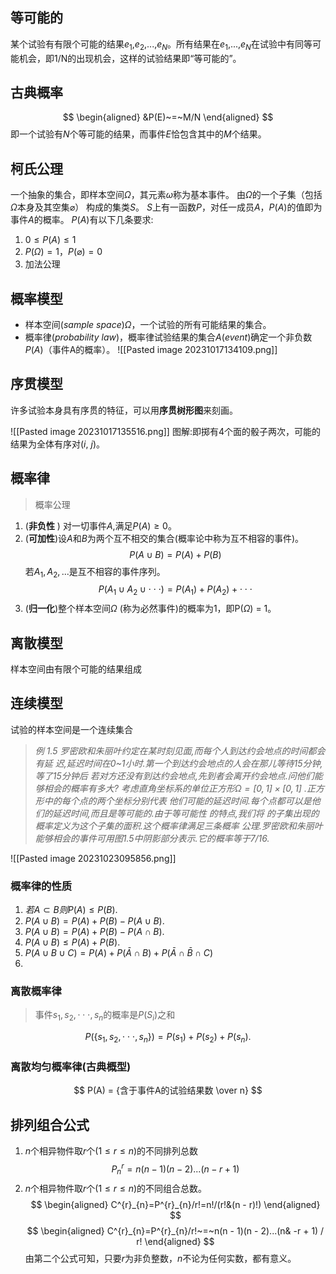## 等可能的
某个试验有有限个可能的结果$e_{1}$,$e_{2}$,...,$e_{N}$。所有结果在$e_{1}$,...,$e_{N}$在试验中有同等可能机会，即1/N的出现机会，这样的试验结果即“等可能的”。
## 古典概率
$$
\begin{aligned}
&P(E)~=~M/N
\end{aligned}
$$
即一个试验有$N$个等可能的结果，而事件$E$恰包含其中的$M$个结果。
## 柯氏公理
一个抽象的集合，即样本空间$\Omega$，其元素$\omega$称为基本事件。
由$\Omega$的一个子集（包括$\Omega$本身及其空集$\varnothing$） 构成的集类$S$。
$S$上有一函数$P$，对任一成员$A$，$P(A)$的值即为事件$A$的概率。
$P(A)$有以下几条要求:
1. $0 \leq P(A) \leq 1$
2. $P(\Omega) = 1$，$P(\varnothing) = 0$
3. 加法公理

## 概率模型
- 样本空间(*sample space*)$\Omega$，一个试验的所有可能结果的集合。
- 概率律(*probability law*)，概率律试验结果的集合$A$(*event*)确定一个非负数$P(A)$（事件A的概率）。
![[Pasted image 20231017134109.png]]

## 序贯模型
许多试验本身具有序贯的特征，可以用**序贯树形图**来刻画。

![[Pasted image 20231017135516.png]]
图解:即掷有4个面的骰子两次，可能的结果为全体有序对(*i*, *j*)。

## 概率律
>概率公理
1. (**非负性** ) 对一切事件$A$,满足$P(A) \geq 0$。
2. (**可加性**)设$A$和$B$为两个互不相交的集合(概率论中称为互不相容的事件)。
	$$
	P(A \cup B) = P(A) + P(B)
  $$
  若$A_{1},A_{2},...$是互不相容的事件序列。
  $$
  P(A_{1}\cup A_{2}\cup \cdot \cdot \cdot) = P(A_{1}) + P(A_{2})+\cdot \cdot \cdot
 $$
3. (**归一化**)整个样本空间$\Omega$ (称为必然事件)的概率为1，即P($\Omega$) = 1。
## 离散模型
样本空间由有限个可能的结果组成
## 连续模型
试验的样本空间是一个连续集合
>*例 1.5 罗密欧和朱丽叶约定在某时刻见面,而每个人到达约会地点的时间都会有延 迟,延迟时间在0~1小时.第一个到达约会地点的人会在那儿等待15分钟,等了15分钟后 若对方还没有到达约会地点,先到者会离开约会地点.问他们能够相会的概率有多大? 考虑直角坐标系的单位正方形$\Omega = [0, 1] \times [0, 1]$ .正方形中的每个点的两个坐标分别代表 他们可能的延迟时间.每个点都可以是他们的延迟时间,而且是等可能的.由于等可能性 的特点,我们将 的子集出现的概率定义为这个子集的面积.这个概率律满足三条概率 公理.罗密欧和朱丽叶能够相会的事件可用图1.5中阴影部分表示.它的概率等于7/16.*

![[Pasted image 20231023095856.png]]
### 概率律的性质
1. $若 A \subset B 则 P(A) \leq P(B).$
2. $P(A \cup B) = P(A) + P(B) -P(A \cup B).$
3. $P(A \cup B) = P(A) + P(B) - P(A \cap B).$
4. $P(A \cup B) \leq P(A) + P(B).$
5. $P(A \cup B \cup C) = P(A) + P(\bar{A} \cap B) + P(\bar{A} \cap \bar{B}\cap C)$
6. 
### 离散概率律
>事件${s_{1},s_{2},\cdot \cdot \cdot, s_{n}}$的概率是$P(S_{i})$之和

$$
P(\{s_{1}, s_{2},\cdot \cdot \cdot, s_{n}\}) = P(s_{1})+P(s_{2})+P(s_{n}).
$$
### 离散均匀概率律(古典概型)
$$
P(A) = {含于事件A的试验结果数 \over n}
$$
## 排列组合公式
1. $n$个相异物件取$r$个$(1 \leq r \leq n)$的不同排列总数
$$
   P^{r}_{n} = n(n - 1)(n - 2)...(n -r + 1)
$$
2. $n$个相异物件取$r$个$(1 \leq r \leq n)$的不同组合总数。
$$
\begin{aligned}
C^{r}_{n}=P^{r}_{n}/r!=n!/(r!&(n - r)!)
\end{aligned}
$$
$$
\begin{aligned}
C^{r}_{n}=P^{r}_{n}/r!~=~n(n - 1)(n - 2)...(n& -r + 1) / r!
\end{aligned}
$$
由第二个公式可知，只要$r$为非负整数，$n$不论为任何实数，都有意义。

